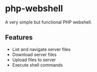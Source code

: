 # php-webshell
A very simple but functional PHP webshell.


## Features

- List and navigate server files
- Download server files
- Upload files to server
- Execute shell commands
